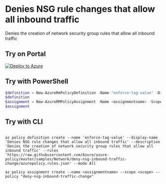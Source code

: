 # Denies NSG rule changes that allow all inbound traffic

Denies the creation of network security group rules that allow all inbound traffic

## Try on Portal

[![Deploy to Azure](http://azuredeploy.net/deploybutton.png)](https://portal.azure.com/?feature.customportal=false&microsoft_azure_policy=true&microsoft_azure_policy_policyinsights=true&feature.microsoft_azure_security_policy=true&microsoft_azure_marketplace_policy=true#blade/Microsoft_Azure_Policy/CreatePolicyDefinitionBlade/uri/https%3A%2F%2Fraw.githubusercontent.com%2FAzure%2Fazure-policy%2Fmaster%2Fsamples%2FNetwork%2Fdeny-nsg-inbound-traffic-change%2Fazurepolicy.json)

## Try with PowerShell

````powershell
$definition = New-AzureRmPolicyDefinition -Name "enforce-tag-value" -DisplayName "Denies NSG rule changes that allow all inbound traffic" -description "Denies the creation of network security group rules that allow all inbound traffic" -Policy 'https://raw.githubusercontent.com/Azure/azure-policy/master/samples/Network/deny-nsg-inbound-traffic-change/azurepolicy.rules.json' -Mode All
$definition
$assignment = New-AzureRMPolicyAssignment -Name <assignmentname> -Scope <scope> -PolicyDefinition $definition
$assignment 
````

## Try with CLI

````cli

az policy definition create --name 'enforce-tag-value' --display-name 'Denies NSG rule changes that allow all inbound traffic' --description 'Denies the creation of network security group rules that allow all inbound traffic' --rules 'https://raw.githubusercontent.com/Azure/azure-policy/master/samples/Network/deny-nsg-inbound-traffic-change/azurepolicy.rules.json' --mode All

az policy assignment create --name <assignmentname> --scope <scope> --policy "deny-nsg-inbound-traffic-change" 

````
